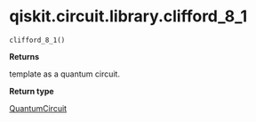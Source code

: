 # qiskit.circuit.library.clifford\_8\_1

<span id="undefined" />

`clifford_8_1()`

**Returns**

template as a quantum circuit.

**Return type**

[QuantumCircuit](qiskit.circuit.QuantumCircuit#qiskit.circuit.QuantumCircuit "qiskit.circuit.QuantumCircuit")
